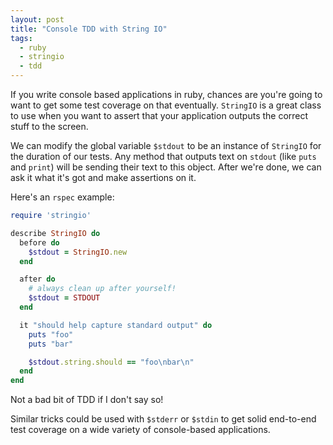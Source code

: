```yaml
---
layout: post
title: "Console TDD with String IO"
tags:
  - ruby
  - stringio
  - tdd
---
```


If you write console based applications in ruby, chances are you're 
going to want to get some test coverage on that eventually. `StringIO` 
is a great class to use when you want to assert that your application 
outputs the correct stuff to the screen.

We can modify the global variable `$stdout` to be an instance of 
`StringIO` for the duration of our tests. Any method that outputs text 
on `stdout` (like `puts` and `print`) will be sending their text to this 
object. After we're done, we can ask it what it's got and make 
assertions on it.

Here's an `rspec` example:

```ruby 
require 'stringio'

describe StringIO do
  before do
    $stdout = StringIO.new
  end

  after do
    # always clean up after yourself!
    $stdout = STDOUT
  end

  it "should help capture standard output" do
    puts "foo"
    puts "bar"

    $stdout.string.should == "foo\nbar\n"
  end
end
```

Not a bad bit of TDD if I don't say so!

Similar tricks could be used with `$stderr` or `$stdin` to get solid 
end-to-end test coverage on a wide variety of console-based 
applications.
